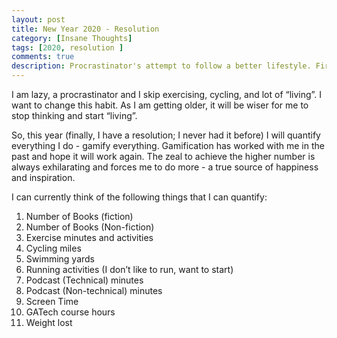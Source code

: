 ```yaml
---
layout: post
title: New Year 2020 - Resolution
category: [Insane Thoughts]
tags: [2020, resolution ]
comments: true
description: Procrastinator's attempt to follow a better lifestyle. First Post.
---
```


I am lazy, a procrastinator and I skip exercising, cycling, and lot of “living”. I want to change this habit. As I am getting older, it will be wiser for me to stop thinking and start “living”.

So, this year (finally, I have a resolution; I never had it before) I will quantify everything I do - gamify everything.
Gamification has worked with me in the past and hope it will work again. The zeal to achieve the higher number is always exhilarating and forces me to do more - a true source of happiness and inspiration.

I can currently think of the following things that I can quantify:

1. Number of Books (fiction)
2. Number of Books (Non-fiction)
3. Exercise minutes and activities
4. Cycling miles
5. Swimming yards
6. Running activities (I don’t like to run, want to start)
7. Podcast (Technical) minutes
8. Podcast (Non-technical) minutes
9. Screen Time
10. GATech course hours
11. Weight lost
